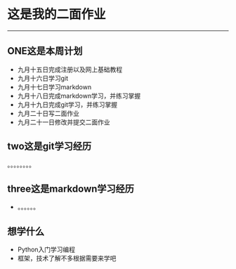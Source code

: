 # 这是我的二面作业
-------
## ONE这是本周计划
* 九月十五日完成注册以及网上基础教程
* 九月十六日学习git
* 九月十七日学习markdown
* 九月十八日完成markdown学习，并练习掌握
* 九月十九日完成git学习，并练习掌握
* 九月二十日写二面作业
* 九月二十一日修改并提交二面作业
## two这是git学习经历
。。。。。。。。
## three这是markdown学习经历
* 。。。。。。
## 想学什么
* Python入门学习编程
* 框架，技术了解不多根据需要来学吧
